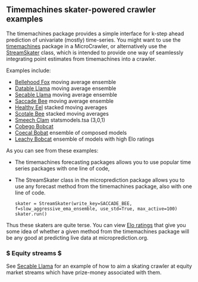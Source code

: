 
## Timemachines skater-powered crawler examples

The timemachines package provides a simple interface for k-step ahead prediction of univariate (mostly) time-series. You might want to 
use the [timemachines](https://github.com/microprediction/timemachines) package in a MicroCrawler, or alternatively use the [StreamSkater](https://github.com/microprediction/microprediction/blob/master/microprediction/streamskater.py) class, which is intended to provide one way of
seamlessly integrating point estimates from timemachines into a crawler. 

Examples include:
 
 - [Bellehood Fox](https://github.com/microprediction/microprediction/blob/master/crawler_skater_examples/bellehood_fox.py) moving average ensemble
 - [Datable Llama](https://github.com/microprediction/microprediction/blob/master/crawler_skater_examples/datable_llama.py) moving average ensemble
 - [Secable Llama](https://github.com/microprediction/microprediction/blob/master/crawler_skater_examples/secable_llama.py) moving average ensemble
 - [Saccade Bee](https://github.com/microprediction/microprediction/blob/master/crawler_skater_examples/saccade_bee.py) moving average ensemble
 - [Healthy Eel](https://github.com/microprediction/microprediction/blob/master/crawler_skater_examples/healthy_eel.py) stacked moving averages
 - [Scotale Bee](https://github.com/microprediction/microprediction/blob/master/crawler_skater_examples/scotale_bee.py) stacked moving averages
 - [Smeech Clam](https://github.com/microprediction/microprediction/blob/master/crawler_skater_examples/smeech_clam.py) statsmodels.tsa (3,0,1)
 - [Cobego Bobcat](https://github.com/microprediction/microprediction/blob/master/crawler_skater_examples/cobego_bobcat.py) 
 - [Coecal Bobat](https://github.com/microprediction/microprediction/blob/master/crawler_skater_examples/coecal_bobcat.py) ensemble of composed models 
 - [Leachy Bobcat](https://github.com/microprediction/microprediction/blob/master/crawler_skater_examples/leachy_bobcat.py) ensemble of models with high Elo ratings

As you can see from these examples:
- The timemachines forecasting packages allows you to use popular time series packages with one line of code, 
- The StreamSkater class in the microprediction package allows you to use any forecast method from the timemachines package, also with one line of code. 

      skater = StreamSkater(write_key=SACCADE_BEE, f=slow_aggressive_ema_ensemble, use_std=True, max_active=100)
      skater.run()

Thus these skaters are quite terse. You can view [Elo ratings](https://microprediction.github.io/timeseries-elo-ratings/html_leaderboards/univariate-k_003.html) that give you some idea of whether a given method from the timemachines package will be any good at predicting live data at microprediction.org. 

### $ Equity streams $

See [Secable Llama](https://github.com/microprediction/microprediction/blob/master/crawler_skater_examples/secable_llama.py) for an example of how to 
aim a skating crawler at equity market streams which have prize-money associated with them. 


 
